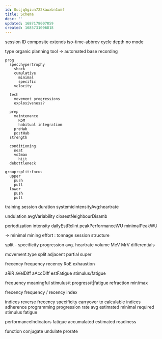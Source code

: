 ```yaml
---
id: 0ucjq5giun722kawxbn1umf
title: Schema
desc: ''
updated: 1687178007059
created: 1685731096818
---
```


session
  ID
    composite
      extends iso-time-abbrev
  cycle
    depth
  no
  mode

  type
    organic planning tool
      -> automated base recording

    prog
      spec:hypertrophy
        shock
        cumulative
          minimal
          specific
        velocity

      tech
        movement progressions
        explosiveness?

      prep
        maintenance
          RoM
          habitual integration
        preHab
        postHab
      strength

      conditioning
        neat
        vo2max
          hiit
      debottleneck

    group:split:focus
      upper
        push
        pull
      lower
        push
        pull

training.session
  duration
    systemicIntensityAvg:heartrate

  undulation
    avgVariability
    closestNeighbourDisamb

  periodization
    intensity
    dailyEstRelInt
    peakPerformanceWU
      minimalPeakWU

-> minimal mining effort
: tonnage
  session structure

  split - specificity
  progression
  avg. heartrate
  volume
    MeV
    MrV
    differentials

  movement.type
    split
    adjacent
    partial
    super

  frecency
    frequency
    recency
  RoE
    exhaustion

  aRiR
  aVelDiff
  aAccDiff
  estFatigue
  stimulus/fatigue

frequency
  meaningful stimulus/t
    progress/t|fatigue
  refraction min/max

frecency
  frequency / recency index

indices
  reverse frecency
  specificity
    carryover to calculable indices
  adherence programming
  progression rate avg
  estimated minimal required stimulus
  fatigue

performanceIndicators
  fatigue accumulated
  estimated readiness

function
  conjugate
  undulate
  prorate